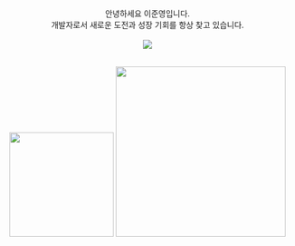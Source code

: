 <div align="center">
안녕하세요 이준영입니다. <br />
  개발자로서 새로운 도전과 성장 기회를 항상 찾고 있습니다.<br/> 
  </div>
  <br/>

<div align="center">
  <img src="https://hits.seeyoufarm.com/api/count/incr/badge.svg?url=https%3A%2F%2Fgithub.com%2FosanThor%2FREADME&count_bg=%2379C83D&title_bg=%23555555&icon=github.svg&icon_color=%23E7E7E7&title=hits&edge_flat=false" />
 
  <p align="center">

</p>
  <br>
  </div>
  <div align="center">
  <img height=184.28 src="https://github-readme-stats.vercel.app/api?username=osanThor&count_private=true&rank_icon=github" />
<img width=300 src="https://github-readme-stats.vercel.app/api/top-langs/?username=osanThor&layout=donut" />
  </div>
